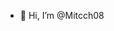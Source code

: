 - 👋 Hi, I’m @Mitcch08



<!---
Mitcch08/Mitcch08 is a ✨ special ✨ repository because its `README.md` (this file) appears on your GitHub profile.
You can click the Preview link to take a look at your changes.
--->
